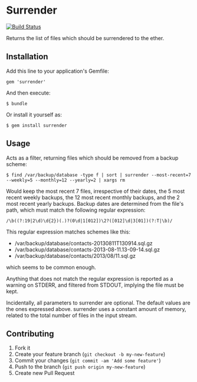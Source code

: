# Surrender

[![Build Status](https://travis-ci.org/francois/surrender.png?branch=master)](https://travis-ci.org/francois/surrender)

Returns the list of files which should be surrendered to the ether.

## Installation

Add this line to your application's Gemfile:

    gem 'surrender'

And then execute:

    $ bundle

Or install it yourself as:

    $ gem install surrender

## Usage

Acts as a filter, returning files which should be removed from a backup scheme:

    $ find /var/backup/database -type f | sort | surrender --most-recent=7 --weekly=5 --monthly=12 --yearly=2 | xargs rm

Would keep the most recent 7 files, irrespective of their dates, the 5 most recent
weekly backups, the 12 most recent monthly backups, and the 2 most recent yearly
backups. Backup dates are determined from the file's path, which must match the
following regular expression:

    /\b((?:19|2\d)\d{2})(.)?(0\d|1[012])\2?([012]\d|3[01])(?:T|\b)/

This regular expression matches schemes like this:

* /var/backup/database/contacts-20130811T130914.sql.gz
* /var/backup/database/contacts-2013-08-11.13-09-14.sql.gz
* /var/backup/database/contacts/2013/08/11.sql.gz

which seems to be common enough.

Anything that does not match the regular expression is reported as a warning on STDERR, and filtered from
STDOUT, implying the file must be kept.

Incidentally, all parameters to surrender are optional. The default values are the ones expressed above.
surrender uses a constant amount of memory, related to the total number of files in the input stream.

## Contributing

1. Fork it
2. Create your feature branch (`git checkout -b my-new-feature`)
3. Commit your changes (`git commit -am 'Add some feature'`)
4. Push to the branch (`git push origin my-new-feature`)
5. Create new Pull Request
